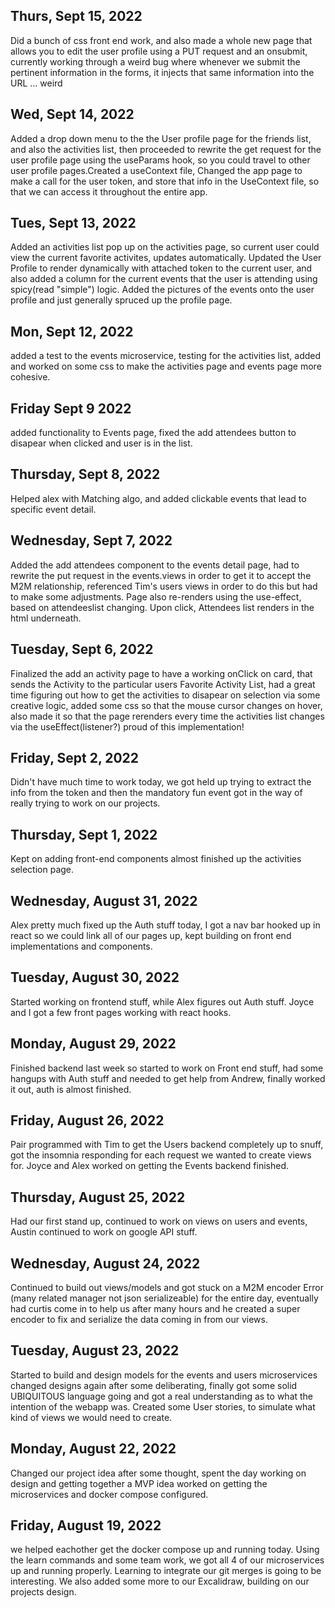 ## Thurs, Sept 15, 2022
Did a bunch of css front end work, and also made a whole new page that allows you to edit the user profile using a PUT request and an onsubmit, currently working through a weird bug where whenever we submit the pertinent information in the forms, it injects that same information into the URL ... weird

## Wed, Sept 14, 2022
Added a drop down menu to the the User profile page for the friends list, and also the activities list, then proceeded to rewrite the get request for the user profile page using the useParams hook, so you could travel to other user profile pages.Created a useContext file, Changed the app page to make a call for the user token, and store that info in the UseContext file, so that we can access it throughout the entire app.

## Tues, Sept 13, 2022
Added an activities list pop up on the activities page, so current user could view the current favorite activites, updates automatically. Updated the User Profile to render dynamically with attached token to the current user, and also added a column for the current events that the user is attending using spicy(read "simple") logic. Added the pictures of the events onto the user profile and just generally spruced up the profile page.

## Mon, Sept 12, 2022
added a test to the events microservice, testing for the activities list, added and worked on some css to make the activities page and events page more cohesive.

## Friday Sept 9 2022
added functionality to Events page, fixed the add attendees button to disapear when clicked and user is in the list.

## Thursday, Sept 8, 2022
Helped alex with Matching algo, and added clickable events that lead to specific event detail.

## Wednesday, Sept 7, 2022
Added the add attendees component to the events detail page, had to rewrite the put request in the events.views in order to get it to accept the M2M relationship, referenced Tim's users views in order to do this but had to make some adjustments. Page also re-renders using the use-effect, based on attendeeslist changing. Upon click, Attendees list renders in the html underneath. 
## Tuesday, Sept 6, 2022
Finalized the add an activity page to have a working onClick on card, that sends the Activity to the particular users Favorite Activity List, had a great time figuring out how to get the activities to disapear on selection via some creative logic, added some css so that the mouse cursor changes on hover, also made it so that the page rerenders every time the activities list changes via the useEffect(listener?) proud of this implementation!
## Friday, Sept 2, 2022
Didn't have much time to work today, we got held up trying to extract the info from the token and then the mandatory fun event got in the way of really trying to work on our projects.

## Thursday, Sept 1, 2022
Kept on adding front-end components almost finished up the activities selection page.

## Wednesday, August 31, 2022
Alex pretty much fixed up the Auth stuff today, 
I got a nav bar hooked up in react so we could link all of our pages up, kept building on front end implementations and components. 

## Tuesday, August 30, 2022
Started working on frontend stuff, while Alex figures out Auth stuff. 
Joyce and I got a few front pages working with react hooks.

## Monday, August 29, 2022
Finished backend last week so started to work on Front end stuff, had some hangups with Auth stuff and needed to get help from Andrew, finally worked it out, auth is almost finished.

## Friday, August 26, 2022
Pair programmed with Tim to get the Users backend completely up to snuff, got the insomnia responding for each request we wanted to create views for. Joyce and Alex worked on getting the Events backend finished.

## Thursday, August 25, 2022
Had our first stand up, continued to work on views on users and events, Austin continued to work on google API stuff.
## Wednesday, August 24, 2022
Continued to build out views/models and got stuck on a M2M encoder Error (many related manager not json serializeable) for the entire day, eventually had curtis come in to help us after many hours and he created a super encoder to fix and serialize the data coming in from our views. 
## Tuesday, August 23, 2022
Started to build and design models for the events and users microservices
changed designs again after some deliberating, finally got some solid UBIQUITOUS language going and got a real understanding as to what the intention of the webapp was. Created some User stories, to simulate what kind of views we would need to create. 
## Monday, August 22, 2022
Changed our project idea after some thought,
spent the day working on design and getting together a MVP idea
worked on getting the microservices and docker compose configured. 

## Friday, August 19, 2022
we helped eachother get the docker compose up and running today. Using the learn commands and some team work, we got all 4 of our microservices up and running properly. Learning to integrate our git merges is going to be interesting. We also added some more to our Excalidraw, building on our projects design.
